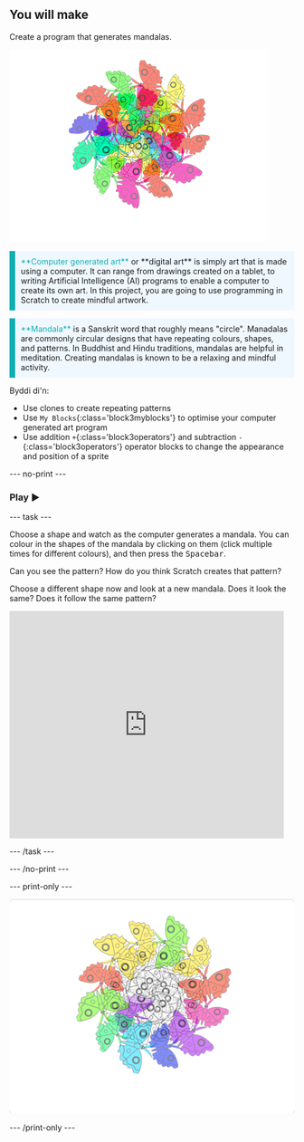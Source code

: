 ## You will make

Create a program that generates mandalas.

![Example of a colourful butterfly mandala.](images/mandala.png)

<p style="border-left: solid; border-width:10px; border-color: #0faeb0; background-color: aliceblue; padding: 10px;">
<span style="color: #0faeb0">**Computer generated art**</span> or **digital art** is simply art that is made using a computer. It can range from drawings created on a tablet, to writing Artificial Intelligence (AI) programs to enable a computer to create its own art. In this project, you are going to use programming in Scratch to create mindful artwork.
</p>

<p style="border-left: solid; border-width:10px; border-color: #0faeb0; background-color: aliceblue; padding: 10px;">
<span style="color: #0faeb0">**Mandala**</span> is a Sanskrit word that roughly means "circle". Manadalas are commonly circular designs that have repeating colours, shapes, and patterns. In Buddhist and Hindu traditions, mandalas are helpful in meditation. Creating mandalas is known to be a relaxing and mindful activity.
</p>

Byddi di'n:
+ Use clones to create repeating patterns
+ Use `My Blocks`{:class='block3myblocks'} to optimise your computer generated art program
+ Use addition `+`{:class='block3operators'} and subtraction `-`{:class='block3operators'} operator blocks to change the appearance and position of a sprite

--- no-print ---

### Play ▶️

--- task ---

<div style="display: flex; flex-wrap: wrap">

<div style="flex-basis: 175px; flex-grow: 1">  
Choose a shape and watch as the computer generates a mandala. You can colour in the shapes of the mandala by clicking on them (click multiple times for different colours), and then press the <kbd>Spacebar</kbd>.

Can you see the pattern? How do you think Scratch creates that pattern?

Choose a different shape now and look at a new mandala. Does it look the same? Does it follow the same pattern?

</div>

<iframe src="https://scratch.mit.edu/projects/536953224/embed" allowtransparency="true" width="485" height="402" frameborder="0" scrolling="no" allowfullscreen></iframe>
</div>

--- /task ---

--- /no-print ---

--- print-only ---

![Prosiect wedi'i gwblhau](images/showcase_static.png)

--- /print-only ---

